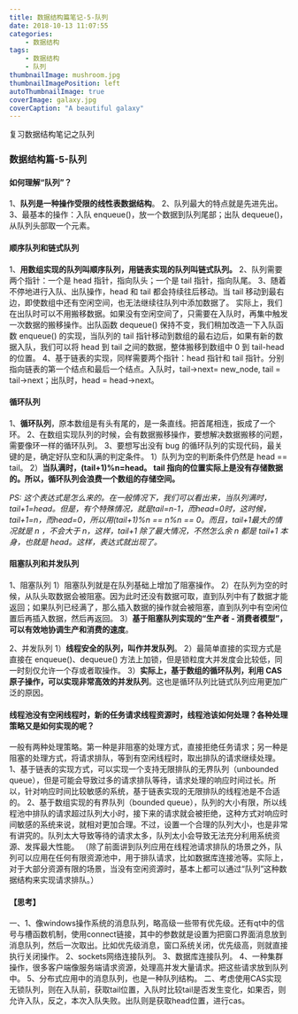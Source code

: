 ```yaml
---
title: 数据结构篇笔记-5-队列
date: 2018-10-13 11:07:55
categories: 
	- 数据结构
tags: 
	- 数据结构
	- 队列
thumbnailImage: mushroom.jpg
thumbnailImagePosition: left
autoThumbnailImage: true
coverImage: galaxy.jpg
coverCaption: "A beautiful galaxy"
---
```

复习数据结构笔记之队列
<!--more-->
<!--toc-->
###  数据结构篇-5-队列

#### 如何理解“队列”？
1、**队列是一种操作受限的线性表数据结构**。
2、队列最大的特点就是先进先出。
3、最基本的操作：入队 enqueue()，放一个数据到队列尾部；出队 dequeue()，从队列头部取一个元素。

#### 顺序队列和链式队列
1、**用数组实现的队列叫顺序队列，用链表实现的队列叫链式队列。**
2、队列需要两个指针：一个是 head 指针，指向队头；一个是 tail 指针，指向队尾。
3、随着不停地进行入队、出队操作，head 和 tail 都会持续往后移动。当 tail 移动到最右边，即使数组中还有空闲空间，也无法继续往队列中添加数据了。
       实际上，我们在出队时可以不用搬移数据。如果没有空闲空间了，只需要在入队时，再集中触发一次数据的搬移操作。出队函数 dequeue() 保持不变，我们稍加改造一下入队函数 enqueue() 的实现，当队列的 tail 指针移动到数组的最右边后，如果有新的数据入队，我们可以将 head 到 tail 之间的数据，整体搬移到数组中 0 到 tail-head 的位置。
4、基于链表的实现，同样需要两个指针：head 指针和 tail 指针。分别指向链表的第一个结点和最后一个结点。入队时，tail->next= new_node, tail = tail->next；出队时，head = head->next。

#### 循环队列
1、**循环队列**，原本数组是有头有尾的，是一条直线。把首尾相连，扳成了一个环。
2、在数组实现队列的时候，会有数据搬移操作，要想解决数据搬移的问题，需要像环一样的循环队列。
3、要想写出没有 bug 的循环队列的实现代码，最关键的是，确定好队空和队满的判定条件。
1）队列为空的判断条件仍然是 head == tail。
2）**当队满时，(tail+1)%n=head。 tail 指向的位置实际上是没有存储数据的。所以，循环队列会浪费一个数组的存储空间。**

*PS: 这个表达式是怎么来的。在一般情况下，我们可以看出来，当队列满时，tail+1=head。但是，有个特殊情况，就是tail=n-1，而head=0时，这时候，tail+1=n，而head=0，所以用(tail+1)%n == n%n == 0。而且，tail+1最大的情况就是 n ，不会大于 n，这样，tail+1 除了最大情况，不然怎么余 n 都是 tail+1 本身，也就是 head。这样，表达式就出现了。*



#### 阻塞队列和并发队列
1、阻塞队列
1）阻塞队列就是在队列基础上增加了阻塞操作。
2）在队列为空的时候，从队头取数据会被阻塞。因为此时还没有数据可取，直到队列中有了数据才能返回；如果队列已经满了，那么插入数据的操作就会被阻塞，直到队列中有空闲位置后再插入数据，然后再返回。
3）**基于阻塞队列实现的“生产者 - 消费者模型”，可以有效地协调生产和消费的速度**。

2、并发队列
1）**线程安全的队列，叫作并发队列**。
2）最简单直接的实现方式是直接在 enqueue()、dequeue() 方法上加锁，但是锁粒度大并发度会比较低，同一时刻仅允许一个存或者取操作。
3）**实际上，基于数组的循环队列，利用 CAS 原子操作，可以实现非常高效的并发队列**。这也是循环队列比链式队列应用更加广泛的原因。

#### 线程池没有空闲线程时，新的任务请求线程资源时，线程池该如何处理？各种处理策略又是如何实现的呢？
一般有两种处理策略。第一种是非阻塞的处理方式，直接拒绝任务请求；另一种是阻塞的处理方式，将请求排队，等到有空闲线程时，取出排队的请求继续处理。
1、基于链表的实现方式，可以实现一个支持无限排队的无界队列（unbounded queue），但是可能会导致过多的请求排队等待，请求处理的响应时间过长。所以，针对响应时间比较敏感的系统，基于链表实现的无限排队的线程池是不合适的。
2、基于数组实现的有界队列（bounded queue），队列的大小有限，所以线程池中排队的请求超过队列大小时，接下来的请求就会被拒绝，这种方式对响应时间敏感的系统来说，就相对更加合理。不过，设置一个合理的队列大小，也是非常有讲究的。队列太大导致等待的请求太多，队列太小会导致无法充分利用系统资源、发挥最大性能。
（除了前面讲到队列应用在线程池请求排队的场景之外，队列可以应用在任何有限资源池中，用于排队请求，比如数据库连接池等。实际上，对于大部分资源有限的场景，当没有空闲资源时，基本上都可以通过“队列”这种数据结构来实现请求排队。）

#### 【思考】
一、1、像windows操作系统的消息队列，略高级一些带有优先级。还有qt中的信号与槽函数机制，使用connect链接，其中的参数就是设置为把窗口界面消息放到消息队列，然后一次取出。比如优先级消息，窗口系统关闭，优先级高，则就直接执行关闭操作。
2、sockets网络连接队列。
3、数据库连接队列。
4、一种集群操作，很多客户端像服务端请求资源，处理高并发大量请求。把这些请求放到队列中。
5、分布式应用中的消息队列，也是一种队列结构。
二、考虑使用CAS实现无锁队列，则在入队前，获取tail位置，入队时比较tail是否发生变化，如果否，则允许入队，反之，本次入队失败。出队则是获取head位置，进行cas。  